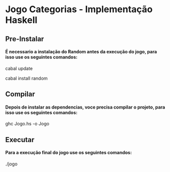 # Jogo Categorias - Implementação Haskell

## Pre-Instalar
#### É necessario a instalação do Random antes da execução do jogo, para isso use os seguintes comandos:

cabal update

cabal install random

## Compilar
#### Depois de instalar as dependencias, voce precisa compilar o projeto, para isso use os seguintes comandos:

ghc Jogo.hs -o Jogo

## Executar
#### Para a execução final do jogo use os seguintes comandos:

./jogo


